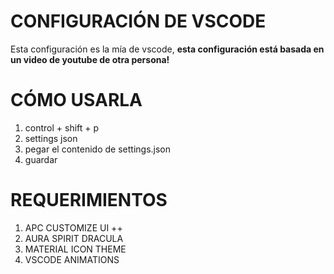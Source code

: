 # CONFIGURACIÓN DE VSCODE
Esta configuración es la mía de vscode, **esta configuración está basada en un video de youtube de otra persona!**


# CÓMO USARLA

1. control + shift + p
2. settings json
3. pegar el contenido de settings.json
4. guardar


# REQUERIMIENTOS
1. APC CUSTOMIZE UI ++
2. AURA SPIRIT DRACULA
3. MATERIAL ICON THEME
4. VSCODE ANIMATIONS
